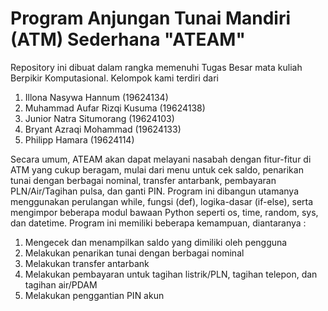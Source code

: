 # Program Anjungan Tunai Mandiri (ATM) Sederhana "ATEAM"
Repository ini dibuat dalam rangka memenuhi Tugas Besar mata kuliah Berpikir Komputasional. Kelompok kami terdiri dari 
1. Illona Nasywa Hannum (19624134)
2. Muhammad Aufar Rizqi Kusuma (19624138)
3. Junior Natra Situmorang (19624103)
4. Bryant Azraqi Mohammad (19624133)
5. Philipp Hamara (19624114)

Secara umum, ATEAM akan dapat melayani nasabah dengan fitur-fitur di ATM yang cukup beragam, mulai dari menu untuk cek saldo, penarikan tunai dengan berbagai nominal, transfer antarbank, pembayaran PLN/Air/Tagihan pulsa, dan ganti PIN. Program ini dibangun utamanya menggunakan perulangan while, fungsi (def), logika-dasar (if-else), serta mengimpor beberapa modul bawaan Python seperti os, time, random, sys, dan datetime. Program ini memiliki beberapa kemampuan, diantaranya : 
1. Mengecek dan menampilkan saldo yang dimiliki oleh pengguna
2. Melakukan penarikan tunai dengan berbagai nominal
3. Melakukan transfer antarbank 
4. Melakukan pembayaran untuk tagihan listrik/PLN, tagihan telepon, dan tagihan air/PDAM
5. Melakukan penggantian PIN akun
